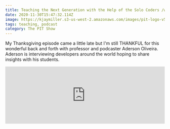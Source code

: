 ```yaml
---
title: Teaching the Next Generation with the Help of the Solo Coders /w guest @AdersonOliveira
date: 2020-11-30T15:47:32.114Z
image: https://kjaymiller.s3-us-west-2.amazonaws.com/images/pit-logo-v5.jpg
tags: teaching, podcast
category: The PIT Show
---
```


My Thanksgiving episode came a little late but I'm still THANKFUL for this wonderful back and forth with professor and podcaster Aderson Oliveira. Aderson is interviewing developers around the world hoping to share insights with his students.

<iframe width="100%" height="180" frameborder="no" scrolling="no" seamless src="https://share.transistor.fm/e/5dfe8ae1"></iframe>
